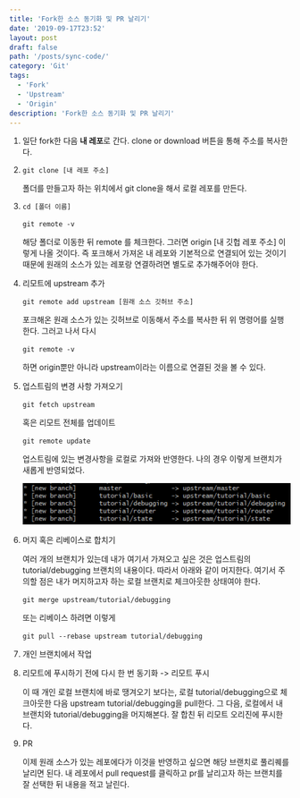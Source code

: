 ```yaml
---
title: 'Fork한 소스 동기화 및 PR 날리기'
date: '2019-09-17T23:52'
layout: post
draft: false
path: '/posts/sync-code/'
category: 'Git'
tags:
  - 'Fork'
  - 'Upstream'
  - 'Origin'
description: 'Fork한 소스 동기화 및 PR 날리기'
---
```


1.  일단 fork한 다음 **내 레포**로 간다. clone or download 버튼을 통해 주소를 복사한다.

2.  `git clone [내 레포 주소]`

    폴더를 만들고자 하는 위치에서 git clone을 해서 로컬 레포를 만든다.

3.  `cd [폴더 이름]`

    `git remote -v`

    해당 폴더로 이동한 뒤 remote 를 체크한다. 그러면 origin \[내 깃헙 레포 주소\] 이렇게 나올 것이다. 즉 포크해서 가져온 내 레포와 기본적으로 연결되어 있는 것이기 때문에 원래의 소스가 있는 레포랑 연결하려면 별도로 추가해주어야 한다.

4.  리모트에 upstream 추가

    `git remote add upstream [원래 소스 깃허브 주소]`

    포크해온 원래 소스가 있는 깃허브로 이동해서 주소를 복사한 뒤 위 명령어를 실행한다. 그러고 나서 다시

    `git remote -v`

    하면 origin뿐만 아니라 upstream이라는 이름으로 연결된 것을 볼 수 있다.

5.  업스트림의 변경 사항 가져오기

    `git fetch upstream`

    혹은 리모트 전체를 업데이트

    `git remote update`

    업스트림에 있는 변경사항을 로컬로 가져와 반영한다. 나의 경우 이렇게 브랜치가 새롭게 반영되었다.

    ![](./1.png)

6.  머지 혹은 리베이스로 합치기

    여러 개의 브랜치가 있는데 내가 여기서 가져오고 싶은 것은 업스트림의 tutorial/debugging 브랜치의 내용이다. 따라서 아래와 같이 머지한다. 여기서 주의할 점은 내가 머지하고자 하는 로컬 브랜치로 체크아웃한 상태여야 한다.

    `git merge upstream/tutorial/debugging`

    또는 리베이스 하려면 이렇게

    `git pull --rebase upstream tutorial/debugging`

7.  개인 브랜치에서 작업

8.  리모트에 푸시하기 전에 다시 한 번 동기화 -> 리모트 푸시

    이 때 개인 로컬 브랜치에 바로 땡겨오기 보다는, 로컬 tutorial/debugging으로 체크아웃한 다음 upstream tutorial/debugging을 pull한다. 그 다음, 로컬에서 내 브랜치와 tutorial/debugging을 머지해본다. 잘 합친 뒤 리모트 오리진에 푸시한다.

9.  PR

    이제 원래 소스가 있는 레포에다가 이것을 반영하고 싶으면 해당 브랜치로 풀리퀘를 날리면 된다. 내 레포에서 pull request를 클릭하고 pr를 날리고자 하는 브랜치를 잘 선택한 뒤 내용을 적고 날린다.
